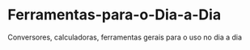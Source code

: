 # Ferramentas-para-o-Dia-a-Dia
Conversores, calculadoras, ferramentas gerais para o uso no dia a dia
